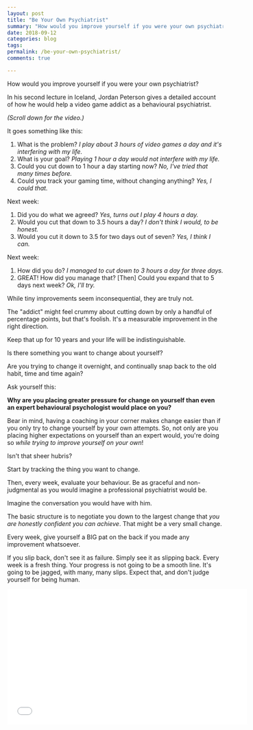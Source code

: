 ```yaml
---
layout: post
title: "Be Your Own Psychiatrist"
summary: "How would you improve yourself if you were your own psychiatrist?"
date: 2018-09-12
categories: blog
tags: 
permalink: /be-your-own-psychiatrist/
comments: true

---
```


How would you improve yourself if you were your own psychiatrist? 

In his second lecture in Iceland, Jordan Peterson gives a detailed account of how he would help a video game addict as a behavioural psychiatrist. 

*(Scroll down for the video.)*

It goes something like this:
1. What is the problem? *I play about 3 hours of video games a day and it's interfering with my life.*
2. What is your goal? *Playing 1 hour a day would not interfere with my life.*
3. Could you cut down to 1 hour a day starting now? *No, I've tried that many times before.*
4. Could you track your gaming time, without changing anything? *Yes, I could that.*

Next week:
1. Did you do what we agreed? *Yes, turns out I play 4 hours a day.*
2. Would you cut that down to 3.5 hours a day? *I don't think I would, to be honest.*
3. Would you cut it down to 3.5 for two days out of seven? *Yes, I think I can.*

Next week:
1. How did you do? *I managed to cut down to 3 hours a day for three days.*
2. GREAT! How did you manage that? [Then] Could you expand that to 5 days next week? *Ok, I'll try.*

While tiny improvements seem inconsequential, they are truly not. 

The "addict" might feel crummy about cutting down by only a handful of percentage points, but that's foolish. It's a measurable improvement in the right direction. 

Keep that up for 10 years and your life will be indistinguishable. 

Is there something you want to change about yourself? 

Are you trying to change it overnight, and continually snap back to the old habit, time and time again? 

Ask yourself this:

**Why are you placing greater pressure for change on yourself than even an expert behavioural psychologist would place on you?**

Bear in mind, having a coaching in your corner makes change easier than if you only try to change yourself by your own attempts. So, not only are you placing higher expectations on yourself than an expert would, you're doing so *while trying to improve yourself on your own*! 

Isn't that sheer hubris? 

Start by tracking the thing you want to change. 

Then, every week, evaluate your behaviour. Be as graceful and non-judgmental as you would imagine a professional psychiatrist would be. 

Imagine the conversation you would have with him. 

The basic structure is to negotiate you down to the largest change that *you are honestly confident you can achieve*. That might be a very small change. 

Every week, give yourself a BIG pat on the back if you made any improvement whatsoever. 

If you slip back, don't see it as failure. Simply see it as slipping back. Every week is a fresh thing. Your progress is not going to be a smooth line. It's going to be jagged, with many, many slips. Expect that, and don't judge yourself for being human. 

<iframe width="560" height="315" src="//www.youtube.com/embed/Bf9Wen-j5Zw?start=5484&end=5817" frameborder="0"> </iframe>
